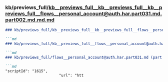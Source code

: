 ### kb/previews_full/kb__previews_full__kb__previews_full__kb__previews_full__flows__personal_account@auth.har.part031.md.part002.md.md.md

```md
### kb/previews_full/kb__previews_full__kb__previews_full__flows__personal_account@auth.har.part031.md.part002.md.md

```md
### kb/previews_full/kb__previews_full__flows__personal_account@auth.har.part031.md.part002.md

```md
### kb/previews_full/flows__personal_account@auth.har.part031.md (part 002)

```md
"scriptId": "1615",
                        "url": "htt
```

```

```

```

```

